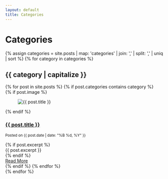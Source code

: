 ```yaml
---
layout: default
title: Categories
---
```

<main class="container">
  <h1>Categories</h1>
  {% assign categories = site.posts | map: 'categories' | join: ',' | split: ',' | uniq | sort %}
  {% for category in categories %}
  <section>
    <h2>{{ category | capitalize }}</h2>
    <div class="grid">
      {% for post in site.posts %}
        {% if post.categories contains category %}
        <article>
          {% if post.image %}
          <figure>
            <img src="{{ post.image | relative_url }}" alt="{{ post.title }}">
          </figure>
          {% endif %}
          <h3><a href="{{ post.url | relative_url }}">{{ post.title }}</a></h3>
          <p><small>Posted on {{ post.date | date: "%B %d, %Y" }}</small></p>
          {% if post.excerpt %}
          <div>{{ post.excerpt }}</div>
          {% endif %}
          <footer>
            <div role="group">
              <a href="{{ post.url | relative_url }}" role="button" class="primary" aria-label="Read more about {{ post.title }}">Read More</a>
            </div>
          </footer>
        </article>
        {% endif %}
      {% endfor %}
    </div>
  </section>
  {% endfor %}
</main>